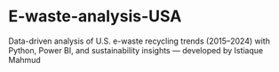 # E-waste-analysis-USA
Data-driven analysis of U.S. e-waste recycling trends (2015–2024) with Python, Power BI, and sustainability insights — developed by Istiaque Mahmud
